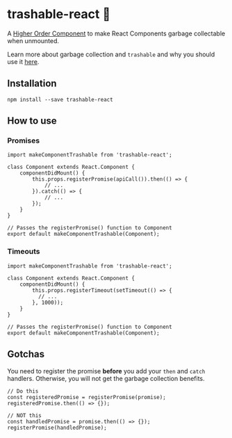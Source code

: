 # trashable-react :put_litter_in_its_place:

A [Higher Order Component](https://reactjs.org/docs/higher-order-components.html) to make React Components garbage collectable when unmounted.

Learn more about garbage collection and `trashable` and why you should use it [here](https://github.com/hjylewis/trashable).

## Installation

```
npm install --save trashable-react
```

## How to use

### Promises

```
import makeComponentTrashable from 'trashable-react';

class Component extends React.Component {
    componentDidMount() {
        this.props.registerPromise(apiCall()).then(() => {
            // ...
        }).catch(() => {
            // ...
        });
    }
}

// Passes the registerPromise() function to Component
export default makeComponentTrashable(Component);
```

### Timeouts

```
import makeComponentTrashable from 'trashable-react';

class Component extends React.Component {
    componentDidMount() {
        this.props.registerTimeout(setTimeout(() => {
          // ...
        }, 1000));
    }
}

// Passes the registerPromise() function to Component
export default makeComponentTrashable(Component);
```

## Gotchas

You need to register the promise **before** you add your `then` and `catch` handlers. Otherwise, you will not get the garbage collection benefits.

```
// Do this
const registeredPromise = registerPromise(promise);
registeredPromise.then(() => {});

// NOT this
const handledPromise = promise.then(() => {});
registerPromise(handledPromise);
```
